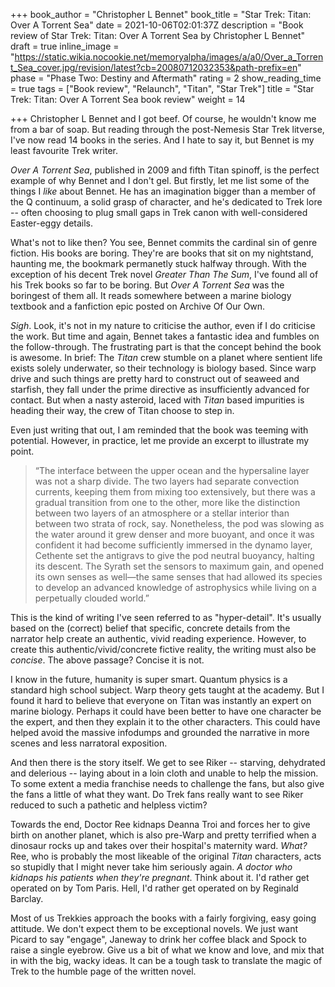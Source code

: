 +++
book_author = "Christopher L Bennet"
book_title = "Star Trek: Titan: Over A Torrent Sea"
date = 2021-10-06T02:01:37Z
description = "Book review of Star Trek: Titan: Over A Torrent Sea by Christopher L Bennet"
draft = true
inline_image = "https://static.wikia.nocookie.net/memoryalpha/images/a/a0/Over_a_Torrent_Sea_cover.jpg/revision/latest?cb=20080712032353&path-prefix=en"
phase = "Phase Two: Destiny and Aftermath"
rating = 2
show_reading_time = true
tags = ["Book review", "Relaunch", "Titan", "Star Trek"]
title = "Star Trek: Titan: Over A Torrent Sea book review"
weight = 14

+++
Christopher L Bennet and I got beef. Of course, he wouldn't know me from a bar of soap. But reading through the post-Nemesis Star Trek litverse, I've now read 14 books in the series. And I hate to say it, but Bennet is my least favourite Trek writer.

_Over A Torrent Sea_, published in 2009 and fifth Titan spinoff, is the perfect example of why Bennet and I don't gel. But firstly, let me list some of the things I _like_ about Bennet. He has an imagination bigger than a member of the Q continuum, a solid grasp of character, and he's dedicated to Trek lore -- often choosing to plug small gaps in Trek canon with well-considered Easter-eggy details.

What's not to like then? You see, Bennet commits the cardinal sin of genre fiction. His books are boring. They're are books that sit on my nightstand, haunting me, the bookmark permanetly stuck halfway through. With the exception of his decent Trek novel _Greater Than The Sum_, I've found all of his Trek books so far to be boring. But _Over A Torrent Sea_ was the boringest of them all. It reads somewhere between a marine biology textbook and a fanfiction epic posted on Archive Of Our Own.

_Sigh_. Look, it's not in my nature to criticise the author, even if I do criticise the work. But time and again, Bennet takes a fantastic idea and fumbles on the follow-through. The frustrating part is that the concept behind the book is awesome. In brief: The _Titan_ crew stumble on a planet where sentient life exists solely underwater, so their technology is biology based. Since warp drive and such things are pretty hard to construct out of seaweed and starfish, they fall under the prime directive as insufficiently advanced for contact. But when a nasty asteroid, laced with _Titan_ based impurities is heading their way, the crew of Titan choose to step in. 

Even just writing that out, I am reminded that the book was teeming with potential. However, in practice, let me provide an excerpt to illustrate my point.

> “The interface between the upper ocean and the hypersaline layer was not a sharp divide. The two layers had separate convection currents, keeping them from mixing too extensively, but there was a gradual transition from one to the other, more like the distinction between two layers of an atmosphere or a stellar interior than between two strata of rock, say. Nonetheless, the pod was slowing as the water around it grew denser and more buoyant, and once it was confident it had become sufficiently immersed in the dynamo layer, Cethente set the antigravs to give the pod neutral buoyancy, halting its descent. The Syrath set the sensors to maximum gain, and opened its own senses as well—the same senses that had allowed its species to develop an advanced knowledge of astrophysics while living on a perpetually clouded world.”

This is the kind of writing I've seen referred to as "hyper-detail". It's usually based on the (correct) belief that specific, concrete details from the narrator help create an authentic, vivid reading experience. However, to create this authentic/vivid/concrete fictive reality, the writing must also be _concise_. The above passage? Concise it is not.

I know in the future, humanity is super smart. Quantum physics is a standard high school subject. Warp theory gets taught at the academy. But I found it hard to believe that everyone on Titan was instantly an expert on marine biology. Perhaps it could have been better to have one character be the expert, and then they explain it to the other characters. This could have helped avoid the massive infodumps and grounded the narrative in more scenes and less narratoral exposition. 

And then there is the story itself. We get to see Riker -- starving, dehydrated and delerious -- laying about in a loin cloth and unable to help the mission. To some extent a media franchise needs to challenge the fans, but also give the fans a little of what they want. Do Trek fans really want to see Riker reduced to such a pathetic and helpless victim?

Towards the end, Doctor Ree kidnaps Deanna Troi and forces her to give birth on another planet, which is also pre-Warp and pretty terrified when a dinosaur rocks up and takes over their hospital's maternity ward. _What?_ Ree, who is probably the most likeable of the original _Titan_ characters, acts so stupidly that I might never take him seriously again. _A doctor who kidnaps his patients when they're pregnant_. Think about it. I'd rather get operated on by Tom Paris. Hell, I'd rather get operated on by Reginald Barclay.

Most of us Trekkies approach the books with a fairly forgiving, easy going attitude. We don't expect them to be exceptional novels. We just want Picard to say "engage", Janeway to drink her coffee black and Spock to raise a single eyebrow. Give us a bit of what we know and love, and mix that in with the big, wacky ideas. It can be a tough task to translate the magic of Trek to the humble page of the written novel. 

 